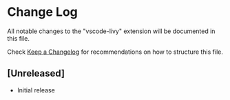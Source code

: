 # Change Log

All notable changes to the "vscode-livy" extension will be documented in this file.

Check [Keep a Changelog](http://keepachangelog.com/) for recommendations on how to structure this file.

## [Unreleased]

- Initial release